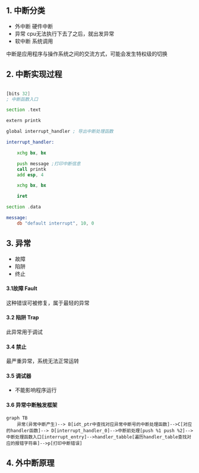 ## 1. 中断分类

- 外中断   硬件中断
- 异常     cpu无法执行下去了之后，就出发异常
- 软中断   系统调用

中断是应用程序与操作系统之间的交流方式，可能会发生特权级的切换

## 2. 中断实现过程

```asm

[bits 32]
; 中断函数入口

section .text

extern printk

global interrupt_handler ; 导出中断处理函数

interrupt_handler:

    xchg bx, bx

    push message ;打印中断信息
    call printk
    add esp, 4

    xchg bx, bx

    iret 

section .data

message:
    db "default interrupt", 10, 0 

```

## 3. 异常

- 故障
- 陷阱
- 终止

#### 3.1故障 Fault

这种错误可被修复，属于最轻的异常

#### 3.2 陷阱 Trap

此异常用于调试

#### 3.4 禁止

最严重异常，系统无法正常运转

#### 3.5 调试器

- 不能影响程序运行

#### 3.6 异常中断触发框架

```mermaid
graph TB
    异常(异常中断产生)--> B[idt_ptr中查找对应异常中断号的中断处理函数]-->C[对应的handler函数]--> D[interrupt_handler_0]-->中断前处理[push %1 push %2]-->中断处理函数入口[interrupt_entry]-->handler_tabble[遍历handler_table查找对应的报错字符串]-->p[打印中断错误]
```

## 4. 外中断原理



